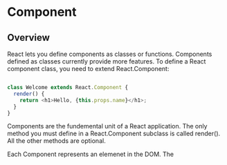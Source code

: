 # Component

## Overview

React lets you define components as classes or functions.  Components defined as classes currently provide more features.  To define a React component class, you need to extend React.Component:

```javascript

class Welcome extends React.Component {
  render() {
    return <h1>Hello, {this.props.name}</h1>;
  }
}

```

Components are the fundemental unit of a React application. The only method you must define in a React.Component subclass is called render().  All the other methods are optional.

Each Component represents an elemenet in the DOM.  The 